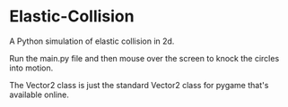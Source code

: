 Elastic-Collision
=================

A Python simulation of elastic collision in 2d.

Run the main.py file and then mouse over the screen to knock the circles into motion.

The Vector2 class is just the standard Vector2 class for pygame that's available online.

